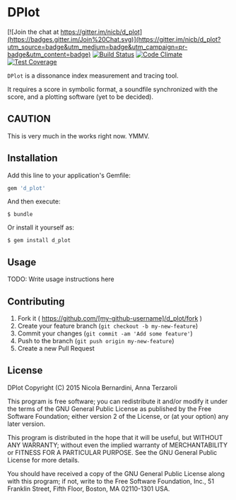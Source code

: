 # DPlot

[![Join the chat at https://gitter.im/nicb/d_plot](https://badges.gitter.im/Join%20Chat.svg)](https://gitter.im/nicb/d_plot?utm_source=badge&utm_medium=badge&utm_campaign=pr-badge&utm_content=badge)
[![Build Status](https://travis-ci.org/nicb/d_plot.svg?branch=master)](https://travis-ci.org/nicb/d_plot)
[![Code Climate](https://codeclimate.com/github/nicb/d_plot/badges/gpa.svg)](https://codeclimate.com/github/nicb/d_plot)
[![Test Coverage](https://codeclimate.com/github/nicb/d_plot/badges/coverage.svg)](https://codeclimate.com/github/nicb/d_plot/coverage)

`DPlot` is a dissonance index measurement and tracing tool.

It requires a score in symbolic format, a soundfile synchronized with the
score, and a plotting software (yet to be decided).

## CAUTION

This is very much in the works right now. YMMV.

## Installation

Add this line to your application's Gemfile:

```ruby
gem 'd_plot'
```

And then execute:

    $ bundle

Or install it yourself as:

    $ gem install d_plot

## Usage

TODO: Write usage instructions here

## Contributing

1. Fork it ( https://github.com/[my-github-username]/d_plot/fork )
2. Create your feature branch (`git checkout -b my-new-feature`)
3. Commit your changes (`git commit -am 'Add some feature'`)
4. Push to the branch (`git push origin my-new-feature`)
5. Create a new Pull Request

## License

DPlot
Copyright (C) 2015 Nicola Bernardini, Anna Terzaroli

This program is free software; you can redistribute it and/or modify
it under the terms of the GNU General Public License as published by
the Free Software Foundation; either version 2 of the License, or
(at your option) any later version.

This program is distributed in the hope that it will be useful,
but WITHOUT ANY WARRANTY; without even the implied warranty of
MERCHANTABILITY or FITNESS FOR A PARTICULAR PURPOSE.  See the
GNU General Public License for more details.

You should have received a copy of the GNU General Public License along
with this program; if not, write to the Free Software Foundation, Inc.,
51 Franklin Street, Fifth Floor, Boston, MA 02110-1301 USA.
